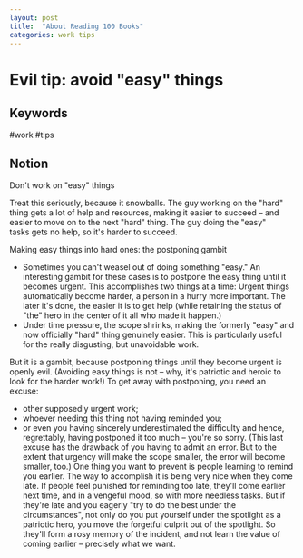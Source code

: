 ```yaml
---
layout: post
title:  "About Reading 100 Books"
categories: work tips
---
```


# Evil tip: avoid "easy" things

## Keywords 
#work #tips

## Notion

Don't work on "easy" things

Treat this seriously, because it snowballs. The guy working on the "hard" thing gets a lot of help and resources, making it easier to succeed – and easier to move on to the next "hard" thing. The guy doing the "easy" tasks gets no help, so it's harder to succeed.

Making easy things into hard ones: the postponing gambit 
* Sometimes you can't weasel out of doing something "easy." An interesting gambit for these cases is to postpone the easy thing until it becomes urgent. This accomplishes two things at a time: Urgent things automatically become harder, a person in a hurry more important. The later it's done, the easier it is to get help (while retaining the status of "the" hero in the center of it all who made it happen.) 
* Under time pressure, the scope shrinks, making the formerly "easy" and now officially "hard" thing genuinely easier. This is particularly useful for the really disgusting, but unavoidable work.

But it is a gambit, because postponing things until they become urgent is openly evil. (Avoiding easy things is not – why, it's patriotic and heroic to look for the harder work!) To get away with postponing, you need an excuse: 
* other supposedly urgent work; 
* whoever needing this thing not having reminded you; 
* or even you having sincerely underestimated the difficulty and hence, regrettably, having postponed it too much – you're so sorry. (This last excuse has the drawback of you having to admit an error. But to the extent that urgency will make the scope smaller, the error will become smaller, too.) 
One thing you want to prevent is people learning to remind you earlier. The way to accomplish it is being very nice when they come late. 
If people feel punished for reminding too late, they'll come earlier next time, and in a vengeful mood, so with more needless tasks. But if they're late and you eagerly "try to do the best under the circumstances", not only do you put yourself under the spotlight as a patriotic hero, you move the forgetful culprit out of the spotlight. 
So they'll form a rosy memory of the incident, and not learn the value of coming earlier – precisely what we want.
